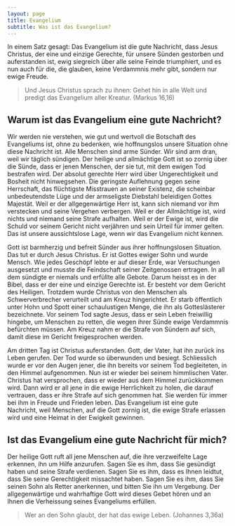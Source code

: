```yaml
---
layout: page
title: Evangelium
subtitle: Was ist das Evangelium?
---
```


In einem Satz gesagt: Das Evangelium ist die gute Nachricht, dass Jesus Christus, der eine und einzige Gerechte, für unsere Sünden gestorben und auferstanden ist, ewig siegreich über alle seine Feinde triumphiert, und es nun auch für die, die glauben, keine Verdammnis mehr gibt, sondern nur ewige Freude.

> Und Jesus Christus sprach zu ihnen: Gehet hin in alle Welt und predigt das Evangelium aller Kreatur.
(Markus 16,16)

## Warum ist das Evangelium eine gute Nachricht?

Wir werden nie verstehen, wie gut und wertvoll die Botschaft des Evangeliums ist, ohne zu bedenken, wie hoffnungslos unsere Situation ohne diese Nachricht ist. Alle Menschen sind arme Sünder. Wir sind arm dran, weil wir täglich sündigen. Der heilige und allmächtige Gott ist so zornig über die Sünde, dass er jenen Menschen, der sie tut, mit dem ewigen Tod bestrafen wird. Der absolut gerechte Herr wird über Ungerechtigkeit und Bosheit nicht hinwegsehen. Die geringste Auflehnung gegen seine Herrschaft, das flüchtigste Misstrauen an seiner Existenz, die scheinbar unbedeutendste Lüge und der armseligste Diebstahl beleidigen Gottes Majestät. Weil er der allgegenwärtige Herr ist, kann sich niemand vor ihm verstecken und seine Vergehen verbergen. Weil er der Allmächtige ist, wird nichts und niemand seine Strafe aufhalten. Weil er der Ewige ist, wird die Schuld vor seinem Gericht nicht verjähren und sein Urteil für immer gelten. Das ist unsere aussichtslose Lage, wenn wir das Evangelium nicht kennen.

Gott ist barmherzig und befreit Sünder aus ihrer hoffnungslosen Situation. Das tut er durch Jesus Christus. Er ist Gottes ewiger Sohn und wurde Mensch. Wie jedes Geschöpf lebte er auf dieser Erde, war Versuchungen ausgesetzt und musste die Feindschaft seiner Zeitgenossen ertragen. In all dem sündigte er niemals und erfüllte alle Gebote. Darum heisst es in der Bibel, dass er der eine und einzige Gerechte ist. Er besteht vor dem Gericht des Heiligen. Trotzdem wurde Christus von den Menschen als Schwerverbrecher verurteilt und am Kreuz hingerichtet. Er starb öffentlich unter Hohn und Spott einer schaulustigen Menge, die ihn als Gotteslästerer bezeichnete. Vor seinem Tod sagte Jesus, dass er sein Leben freiwillig hingebe, um Menschen zu retten, die wegen ihrer Sünde ewige Verdammnis befürchten müssen. Am Kreuz nahm er die Strafe von Sündern auf sich, damit diese im Gericht freigesprochen werden.

Am dritten Tag ist Christus auferstanden. Gott, der Vater, hat ihn zurück ins Leben gerufen. Der Tod wurde so überwunden und besiegt. Schliesslich wurde er vor den Augen jener, die ihn bereits vor seinem Tod begleiteten, in den Himmel aufgenommen. Nun ist er wieder bei seinem himmlischen Vater. Christus hat versprochen, dass er wieder aus dem Himmel zurückkommen wird. Dann wird er all jene in die ewige Herrlichkeit zu holen, die darauf vertrauen, dass er ihre Strafe auf sich genommen hat. Sie werden für immer bei ihm in Freude und Frieden leben. Das Evangelium ist eine gute Nachricht, weil Menschen, auf die Gott zornig ist, die ewige Strafe erlassen wird und eine Heimat in der Ewigkeit gewinnen.

## Ist das Evangelium eine gute Nachricht für mich?

Der heilige Gott ruft all jene Menschen auf, die ihre verzweifelte Lage erkennen, ihn um Hilfe anzurufen. Sagen Sie es ihm, dass Sie gesündigt haben und seine Strafe verdienen. Sagen Sie es ihm, dass es Ihnen leidtut, dass Sie seine Gerechtigkeit missachtet haben. Sagen Sie es ihm, dass Sie seinen Sohn als Retter anerkennen, und bitten Sie ihn um Vergebung. Der allgegenwärtige und wahrhaftige Gott wird dieses Gebet hören und an Ihnen die Verheissung seines Evangeliums erfüllen.

> Wer an den Sohn glaubt, der hat das ewige Leben.
(Johannes 3,36a)
